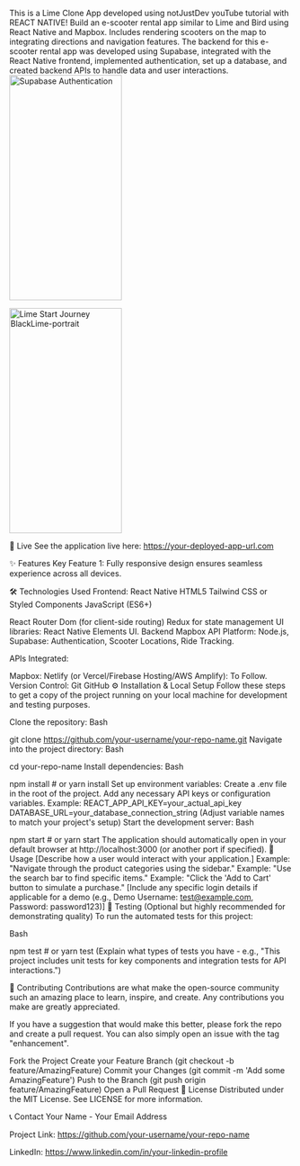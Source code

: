 This is a Lime Clone App developed using notJustDev youTube tutorial with REACT NATIVE! Build an e-scooter rental app similar to Lime and Bird using React Native and Mapbox. Includes rendering scooters on the map to integrating directions and navigation features.  The backend for this e-scooter rental app was developed using Supabase, integrated with the React Native frontend, implemented authentication, set up a database, and created backend APIs to handle data and user interactions. 
<img width="200" height="400" alt="Supabase Authentication" src="https://github.com/user-attachments/assets/b03cded5-31d2-4503-aaad-1c999dc64c34" />

<img width="200" height="400" alt="Lime Start Journey BlackLime-portrait" src="https://github.com/user-attachments/assets/457aa913-cce4-4825-bae7-5829431760d4" />



🚀 Live See the application live here: https://your-deployed-app-url.com

✨ Features Key Feature 1: Fully responsive design ensures seamless experience across all devices. 

🛠️ Technologies Used Frontend: React Native HTML5 Tailwind CSS or Styled Components JavaScript (ES6+)

React Router Dom (for client-side routing) Redux for state management UI libraries: React Native Elements UI. Backend Mapbox API Platform: Node.js, Supabase: Authentication, Scooter Locations, Ride Tracking.

APIs Integrated:

Mapbox: Netlify (or Vercel/Firebase Hosting/AWS Amplify): To Follow. Version Control: Git GitHub ⚙️ Installation & Local Setup Follow these steps to get a copy of the project running on your local machine for development and testing purposes.

Clone the repository: Bash

git clone https://github.com/your-username/your-repo-name.git Navigate into the project directory: Bash

cd your-repo-name Install dependencies: Bash

npm install # or yarn install Set up environment variables: Create a .env file in the root of the project. Add any necessary API keys or configuration variables. Example: REACT_APP_API_KEY=your_actual_api_key DATABASE_URL=your_database_connection_string (Adjust variable names to match your project's setup) Start the development server: Bash

npm start # or yarn start The application should automatically open in your default browser at http://localhost:3000 (or another port if specified). 🚀 Usage [Describe how a user would interact with your application.] Example: "Navigate through the product categories using the sidebar." Example: "Use the search bar to find specific items." Example: "Click the 'Add to Cart' button to simulate a purchase." [Include any specific login details if applicable for a demo (e.g., Demo Username: test@example.com, Password: password123)] 🧪 Testing (Optional but highly recommended for demonstrating quality) To run the automated tests for this project:

Bash

npm test # or yarn test (Explain what types of tests you have - e.g., "This project includes unit tests for key components and integration tests for API interactions.")

🤝 Contributing Contributions are what make the open-source community such an amazing place to learn, inspire, and create. Any contributions you make are greatly appreciated.

If you have a suggestion that would make this better, please fork the repo and create a pull request. You can also simply open an issue with the tag "enhancement".

Fork the Project Create your Feature Branch (git checkout -b feature/AmazingFeature) Commit your Changes (git commit -m 'Add some AmazingFeature') Push to the Branch (git push origin feature/AmazingFeature) Open a Pull Request 📄 License Distributed under the MIT License. See LICENSE for more information.

📞 Contact Your Name - Your Email Address

Project Link: https://github.com/your-username/your-repo-name

LinkedIn: https://www.linkedin.com/in/your-linkedin-profile
